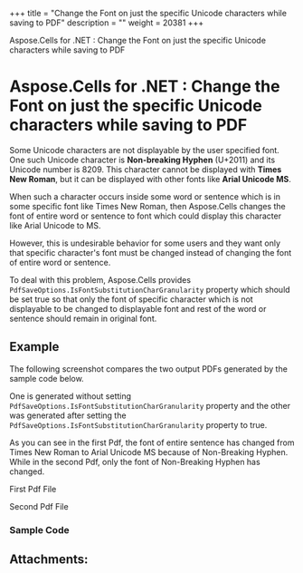 +++
title = "Change the Font on just the specific Unicode characters while saving to PDF" 
description = "" 
weight = 20381 
+++

Aspose.Cells for .NET : Change the Font on just the specific Unicode characters while saving to PDF  

# Aspose.Cells for .NET : Change the Font on just the specific Unicode characters while saving to PDF


Some Unicode characters are not displayable by the user specified font. One such Unicode character is **Non-breaking Hyphen** (U+2011) and its Unicode number is 8209. This character cannot be displayed with **Times New Roman**, but it can be displayed with other fonts like **Arial Unicode MS**.

When such a character occurs inside some word or sentence which is in some specific font like Times New Roman, then Aspose.Cells changes the font of entire word or sentence to font which could display this character like Arial Unicode to MS.

However, this is undesirable behavior for some users and they want only that specific character's font must be changed instead of changing the font of entire word or sentence.

To deal with this problem, Aspose.Cells provides `PdfSaveOptions.IsFontSubstitutionCharGranularity` property which should be set true so that only the font of specific character which is not displayable to be changed to displayable font and rest of the word or sentence should remain in original font.

## Example

The following screenshot compares the two output PDFs generated by the sample code below.

One is generated without setting `PdfSaveOptions.IsFontSubstitutionCharGranularity` property and the other was generated after setting the `PdfSaveOptions.IsFontSubstitutionCharGranularity` property to true.

As you can see in the first Pdf, the font of entire sentence has changed from Times New Roman to Arial Unicode MS because of Non-Breaking Hyphen. While in the second Pdf, only the font of Non-Breaking Hyphen has changed.

First Pdf File


Second Pdf File


### Sample Code

  
  

## Attachments:


